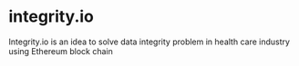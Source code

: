 # integrity.io
Integrity.io is an idea to solve data integrity problem in health care industry using Ethereum block chain
